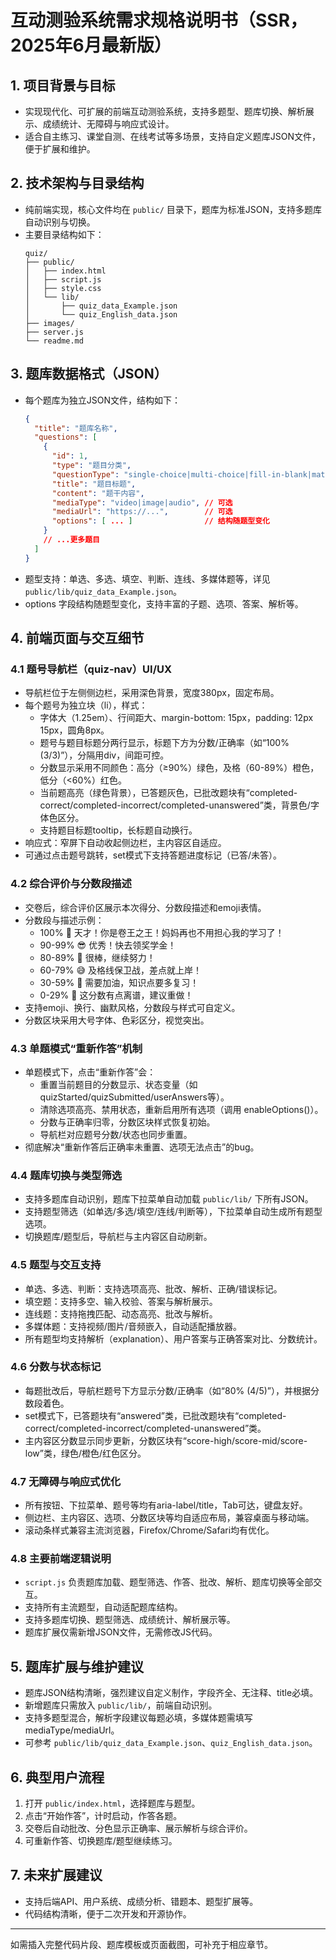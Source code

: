 # 互动测验系统需求规格说明书（SSR，2025年6月最新版）

## 1. 项目背景与目标
- 实现现代化、可扩展的前端互动测验系统，支持多题型、题库切换、解析展示、成绩统计、无障碍与响应式设计。
- 适合自主练习、课堂自测、在线考试等多场景，支持自定义题库JSON文件，便于扩展和维护。

## 2. 技术架构与目录结构
- 纯前端实现，核心文件均在 `public/` 目录下，题库为标准JSON，支持多题库自动识别与切换。
- 主要目录结构如下：
  ```
  quiz/
  ├── public/
  │   ├── index.html
  │   ├── script.js
  │   ├── style.css
  │   └── lib/
  │       ├── quiz_data_Example.json
  │       └── quiz_English_data.json
  ├── images/
  ├── server.js
  └── readme.md
  ```

## 3. 题库数据格式（JSON）
- 每个题库为独立JSON文件，结构如下：
  ```json
  {
    "title": "题库名称",
    "questions": [
      {
        "id": 1,
        "type": "题目分类",
        "questionType": "single-choice|multi-choice|fill-in-blank|matching|true-false|...",
        "title": "题目标题",
        "content": "题干内容",
        "mediaType": "video|image|audio", // 可选
        "mediaUrl": "https://...",        // 可选
        "options": [ ... ]                // 结构随题型变化
      }
      // ...更多题目
    ]
  }
  ```
- 题型支持：单选、多选、填空、判断、连线、多媒体题等，详见 `public/lib/quiz_data_Example.json`。
- options 字段结构随题型变化，支持丰富的子题、选项、答案、解析等。

## 4. 前端页面与交互细节
### 4.1 题号导航栏（quiz-nav）UI/UX
- 导航栏位于左侧侧边栏，采用深色背景，宽度380px，固定布局。
- 每个题号为独立块（li），样式：
  - 字体大（1.25em）、行间距大、margin-bottom: 15px，padding: 12px 15px，圆角8px。
  - 题号与题目标题分两行显示，标题下方为分数/正确率（如“100% (3/3)”），分隔用div，间距可控。
  - 分数显示采用不同颜色：高分（≥90%）绿色，及格（60-89%）橙色，低分（<60%）红色。
  - 当前题高亮（绿色背景），已答题灰色，已批改题块有“completed-correct/completed-incorrect/completed-unanswered”类，背景色/字体色区分。
  - 支持题目标题tooltip，长标题自动换行。
- 响应式：窄屏下自动收起侧边栏，主内容区自适应。
- 可通过点击题号跳转，set模式下支持答题进度标记（已答/未答）。

### 4.2 综合评价与分数段描述
- 交卷后，综合评价区展示本次得分、分数段描述和emoji表情。
- 分数段与描述示例：
  - 100% 🥇 天才！你是卷王之王！妈妈再也不用担心我的学习了！
  - 90-99% 😎 优秀！快去领奖学金！
  - 80-89% 🙂 很棒，继续努力！
  - 60-79% 😅 及格线保卫战，差点就上岸！
  - 30-59% 🤔 需要加油，知识点要多复习！
  - 0-29% 🥲 这分数有点离谱，建议重做！
- 支持emoji、换行、幽默风格，分数段与样式可自定义。
- 分数区块采用大号字体、色彩区分，视觉突出。

### 4.3 单题模式“重新作答”机制
- 单题模式下，点击“重新作答”会：
  - 重置当前题目的分数显示、状态变量（如quizStarted/quizSubmitted/userAnswers等）。
  - 清除选项高亮、禁用状态，重新启用所有选项（调用 enableOptions()）。
  - 分数与正确率归零，分数区块样式恢复初始。
  - 导航栏对应题号分数/状态也同步重置。
- 彻底解决“重新作答后正确率未重置、选项无法点击”的bug。

### 4.4 题库切换与类型筛选
- 支持多题库自动识别，题库下拉菜单自动加载 `public/lib/` 下所有JSON。
- 支持题型筛选（如单选/多选/填空/连线/判断等），下拉菜单自动生成所有题型选项。
- 切换题库/题型后，导航栏与主内容区自动刷新。

### 4.5 题型与交互支持
- 单选、多选、判断：支持选项高亮、批改、解析、正确/错误标记。
- 填空题：支持多空、输入校验、答案与解析展示。
- 连线题：支持拖拽匹配、动态高亮、批改与解析。
- 多媒体题：支持视频/图片/音频嵌入，自动适配播放器。
- 所有题型均支持解析（explanation）、用户答案与正确答案对比、分数统计。

### 4.6 分数与状态标记
- 每题批改后，导航栏题号下方显示分数/正确率（如“80% (4/5)”），并根据分数段着色。
- set模式下，已答题块有“answered”类，已批改题块有“completed-correct/completed-incorrect/completed-unanswered”类。
- 主内容区分数显示同步更新，分数区块有“score-high/score-mid/score-low”类，绿色/橙色/红色区分。

### 4.7 无障碍与响应式优化
- 所有按钮、下拉菜单、题号等均有aria-label/title，Tab可达，键盘友好。
- 侧边栏、主内容区、选项、分数区块等均自适应布局，兼容桌面与移动端。
- 滚动条样式兼容主流浏览器，Firefox/Chrome/Safari均有优化。

### 4.8 主要前端逻辑说明
- `script.js` 负责题库加载、题型筛选、作答、批改、解析、题库切换等全部交互。
- 支持所有主流题型，自动适配题库结构。
- 支持多题库切换、题型筛选、成绩统计、解析展示等。
- 题库扩展仅需新增JSON文件，无需修改JS代码。

## 5. 题库扩展与维护建议
- 题库JSON结构清晰，强烈建议自定义制作，字段齐全、无注释、title必填。
- 新增题库只需放入 `public/lib/`，前端自动识别。
- 支持多题型混合，解析字段建议每题必填，多媒体题需填写mediaType/mediaUrl。
- 可参考 `public/lib/quiz_data_Example.json`、`quiz_English_data.json`。

## 6. 典型用户流程
1. 打开 `public/index.html`，选择题库与题型。
2. 点击“开始作答”，计时启动，作答各题。
3. 交卷后自动批改、分色显示正确率、展示解析与综合评价。
4. 可重新作答、切换题库/题型继续练习。

## 7. 未来扩展建议
- 支持后端API、用户系统、成绩分析、错题本、题型扩展等。
- 代码结构清晰，便于二次开发和开源协作。

---

如需插入完整代码片段、题库模板或页面截图，可补充于相应章节。

